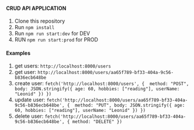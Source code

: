 #### CRUD API APPLICATION

1. Clone this repository
1. Run `npm install`
1. Run `npm run start:dev` for DEV
1. RUN `npm run start:prod` for PROD


#### Examples

1. get users: `http://localhost:8000/users`
1. get user: `http://localhost:8000/users/aa65f789-bf33-404a-9c56-b836ecb648be`
1. create user: `fetch('http://localhost:8000/users', {  method: "POST", body: JSON.stringify({ age: 60, hobbies: ["reading"], userName: "Leonid" }) })`
1. update user: `fetch('http://localhost:8000/users/aa65f789-bf33-404a-9c56-b836ecb648be', {  method: "PUT", body: JSON.stringify({ age: 60, hobbies: ["reading"], userName: "Leonid" }) })`
1. delete user: `fetch('http://localhost:8000/users/aa65f789-bf33-404a-9c56-b836ecb648be', { method: "DELETE" })`